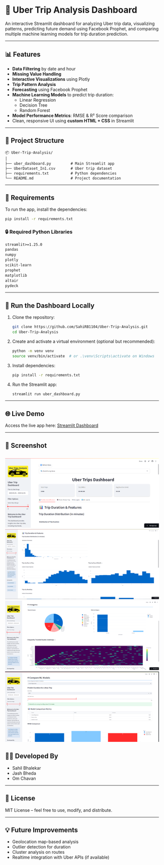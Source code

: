 
# 🚕 Uber Trip Analysis Dashboard

An interactive Streamlit dashboard for analyzing Uber trip data, visualizing patterns, predicting future demand using Facebook Prophet, and comparing multiple machine learning models for trip duration prediction.

---

## 📊 Features

- **Data Filtering** by date and hour
- **Missing Value Handling**
- **Interactive Visualizations** using Plotly
- **Trip Pattern Analysis**
- **Forecasting** using Facebook Prophet
- **Machine Learning Models** to predict trip duration:
  - Linear Regression
  - Decision Tree
  - Random Forest
- **Model Performance Metrics**: RMSE & R² Score comparison
- Clean, responsive UI using **custom HTML + CSS** in Streamlit

---

## 📁 Project Structure

```
📦 Uber-Trip-Analysis/
│
├── uber_dashboard.py         # Main Streamlit app
├── UberDataset_In1.csv       # Uber trip dataset
├── requirements.txt          # Python dependencies
└── README.md                 # Project documentation
```

---

## 🔧 Requirements

To run the app, install the dependencies:

```bash
pip install -r requirements.txt
```

### 🔒 Required Python Libraries

```txt
streamlit>=1.25.0
pandas
numpy
plotly
scikit-learn
prophet
matplotlib
altair
pydeck
```

---

## 🚀 Run the Dashboard Locally

1. Clone the repository:
   ```bash
   git clone https://github.com/SahiRB1104/Uber-Trip-Analysis.git
   cd Uber-Trip-Analysis
   ```

2. Create and activate a virtual environment (optional but recommended):
   ```bash
   python -m venv venv
   source venv/bin/activate  # or .\venv\Scripts\activate on Windows
   ```

3. Install dependencies:
   ```bash
   pip install -r requirements.txt
   ```

4. Run the Streamlit app:
   ```bash
   streamlit run uber_dashboard.py
   ```

---

## 🌐 Live Demo

Access the live app here: [Streamlit Dashboard](uber-trip-analysis-99v4g3r8x4yvupvbjnasoq.streamlit.app)

---

## 📸 Screenshot

![Dashboard Screenshot](assets/image.png)
![Trip features](assets/image1.png)
![Insights](assets/image2.png)
![ML Models](assets/image3.png)
---

## 👨‍💻 Developed By

- Sahil Bhalekar 
- Jash Bheda 
- Om Chavan 

---

## 📝 License

MIT License – feel free to use, modify, and distribute.

---

## 💡 Future Improvements

- Geolocation map-based analysis
- Outlier detection for duration
- Cluster analysis on routes
- Realtime integration with Uber APIs (if available)
